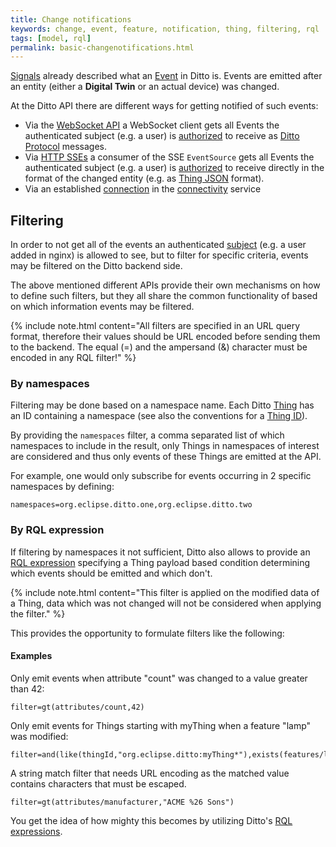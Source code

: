 ```yaml
---
title: Change notifications
keywords: change, event, feature, notification, thing, filtering, rql
tags: [model, rql]
permalink: basic-changenotifications.html
---
```


[Signals](basic-signals.html) already described what an [Event](basic-signals-event.html) in Ditto is.
Events are emitted after an entity (either a **Digital Twin** or an actual device) was changed.

At the Ditto API there are different ways for getting notified of such events:
* Via the [WebSocket API](httpapi-protocol-bindings-websocket.html) a WebSocket client gets all Events the authenticated subject
  (e.g. a user) is [authorized](basic-auth.html) to receive as [Ditto Protocol](protocol-overview.html) messages.
* Via [HTTP SSEs](httpapi-sse.html) a consumer of the SSE `EventSource` gets all Events the authenticated subject
  (e.g. a user) is [authorized](basic-auth.html) to receive directly in the format of the changed entity 
  (e.g. as [Thing JSON](basic-thing.html#model-specification) format).
* Via an established [connection](basic-connections.html) in the [connectivity](connectivity-overview.html) service


## Filtering

In order to not get all of the events an authenticated [subject](basic-auth.html) (e.g. a user added in nginx) is allowed
to see, but to filter for specific criteria, events may be filtered on the Ditto backend side.

The above mentioned different APIs provide their own mechanisms on how to define such filters, but they all share the
common functionality of based on which information events may be filtered.

{% include note.html content="All filters are specified in an URL query format, therefore their values should be URL
encoded before sending them to the backend. The equal (=) and the ampersand (&) character must be encoded in any RQL
filter!" %}

### By namespaces

Filtering may be done based on a namespace name. Each Ditto [Thing](basic-thing.html) has an ID containing a namespace 
(see also the conventions for a [Thing ID](basic-thing.html#thing-id)).

By providing the `namespaces` filter, a comma separated list of which namespaces to include in the result, only Things 
in namespaces of interest are considered and thus only events of these Things are emitted at the API.

For example, one would only subscribe for events occurring in 2 specific namespaces by defining:
```
namespaces=org.eclipse.ditto.one,org.eclipse.ditto.two
```

### By RQL expression

If filtering by namespaces it not sufficient, Ditto also allows to provide an [RQL expression](basic-rql.html) specifying a
Thing payload based condition determining which events should be emitted and which don't.

{% include note.html content="This filter is applied on the modified data of a Thing, data which was not changed will 
    not be considered when applying the filter." %}

This provides the opportunity to formulate filters like the following:

#### Examples

Only emit events when attribute "count" was changed to a value greater than 42:
```
filter=gt(attributes/count,42)
```

Only emit events for Things starting with myThing when a feature "lamp" was modified:
```
filter=and(like(thingId,"org.eclipse.ditto:myThing*"),exists(features/lamp))
```

A string match filter that needs URL encoding as the matched value contains characters that must be escaped.
```
filter=gt(attributes/manufacturer,"ACME %26 Sons")
```

You get the idea of how mighty this becomes by utilizing Ditto's [RQL expressions](basic-rql.html).
